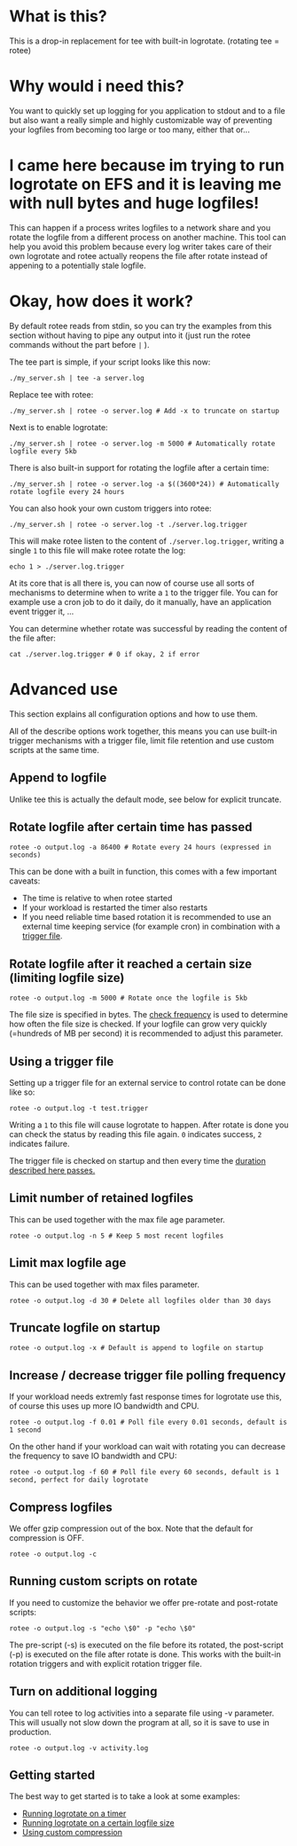 # What is this?

This is a drop-in replacement for tee with built-in logrotate. (rotating tee = rotee)

# Why would i need this?

You want to quickly set up logging for you application to stdout and to a 
file but also want a really simple and highly customizable way of preventing your logfiles from becoming too large or too many, either that or...

# I came here because im trying to run logrotate on EFS and  it is leaving me with null bytes and huge logfiles!

This can happen if a process writes logfiles to a network share and you rotate the logfile
from a different process on another machine.
This tool can help you avoid this problem because every log writer takes care of their own logrotate and rotee actually reopens the file after rotate instead of appening to a potentially stale logfile.

# Okay, how does it work?

By default rotee reads from stdin, so you can try the examples from this section without having to pipe any output into it (just run the rotee commands without the part before `|` ).

The tee part is simple, if your script looks like this now:

    ./my_server.sh | tee -a server.log

Replace tee with rotee:

    ./my_server.sh | rotee -o server.log # Add -x to truncate on startup

Next is to enable logrotate:

    ./my_server.sh | rotee -o server.log -m 5000 # Automatically rotate logfile every 5kb

There is also built-in support for rotating the logfile after a certain time:

    ./my_server.sh | rotee -o server.log -a $((3600*24)) # Automatically rotate logfile every 24 hours

You can also hook your own custom triggers into rotee:

    ./my_server.sh | rotee -o server.log -t ./server.log.trigger

This will make rotee listen to the content of `./server.log.trigger`, writing a single `1` to this file will make rotee rotate the log:

    echo 1 > ./server.log.trigger

At its core that is all there is, you can now of course use all sorts of mechanisms to determine when to write a `1` to the trigger file. You can for example use a cron job to do it daily, do it manually, have an application event trigger it, ...

You can determine whether rotate was successful by reading the content of the file after:

    cat ./server.log.trigger # 0 if okay, 2 if error

# Advanced use

This section explains all configuration options and how to use them.

All of the describe options work together, this means you can use built-in trigger mechanisms with a trigger file, limit file retention and use custom scripts at the same time.

## Append to logfile
Unlike tee this is actually the default mode, see below for explicit truncate.

## Rotate logfile after certain time has passed

    rotee -o output.log -a 86400 # Rotate every 24 hours (expressed in seconds)

This can be done with a built in function, this comes with a few important caveats:

* The time is relative to when rotee started
* If your workload is restarted the timer also restarts
* If you need reliable time based rotation it is recommended to use an external time keeping service (for example cron) in combination with a [trigger file](#using-a-trigger-file).

## Rotate logfile after it reached a certain size (limiting logfile size)
    rotee -o output.log -m 5000 # Rotate once the logfile is 5kb

The file size is specified in bytes. The [check frequency](#increase--decrease-trigger-file-polling-frequency) is used to determine how often the file size is checked. If your logfile can grow very quickly (=hundreds of MB per second) it is recommended to adjust this parameter.

## Using a trigger file
Setting up a trigger file for an external service to control rotate can be done like so:

    rotee -o output.log -t test.trigger

Writing a `1` to this file will cause logrotate to happen. After rotate is done you can check the status by reading this file again. `0` indicates success, `2` indicates failure.

The trigger file is checked on startup and then every time the [duration described here passes.](#increase--decrease-trigger-file-polling-frequency)

## Limit number of retained logfiles
This can be used together with the max file age parameter.

    rotee -o output.log -n 5 # Keep 5 most recent logfiles

## Limit max logfile age 
This can be used together with max files parameter.

    rotee -o output.log -d 30 # Delete all logfiles older than 30 days

## Truncate logfile on startup

    rotee -o output.log -x # Default is append to logfile on startup

## Increase / decrease trigger file polling frequency
If your workload needs extremly fast response times for logrotate use this, of course this uses up more IO bandwidth and CPU.

    rotee -o output.log -f 0.01 # Poll file every 0.01 seconds, default is 1 second

On the other hand if your workload can wait with rotating you can decrease the frequency to save IO bandwidth and CPU:

    rotee -o output.log -f 60 # Poll file every 60 seconds, default is 1 second, perfect for daily logrotate

## Compress logfiles
We offer gzip compression out of the box. Note that the default for compression is OFF.

    rotee -o output.log -c

## Running custom scripts on rotate
If you need to customize the behavior we offer pre-rotate and post-rotate scripts:

    rotee -o output.log -s "echo \$0" -p "echo \$0"

The pre-script (-s) is executed on the file before its rotated, the post-script (-p) is executed on the file after rotate is done.
This works with the built-in rotation triggers and with explicit rotation trigger file.

## Turn on additional logging
You can tell rotee to log activities into a separate file using -v parameter.
This will usually not slow down the program at all, so it is save to use in production.

    rotee -o output.log -v activity.log

## Getting started
The best way to get started is to take a look at some examples:

* [Running logrotate on a timer](examples/after_time.sh) 
* [Running logrotate on a certain logfile size](examples/filesize.sh)
* [Using custom compression](examples/custom_compression.sh)
